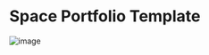 ﻿# Space Portfolio Template
![image](https://user-images.githubusercontent.com/47830409/72745879-d1095c80-3bc1-11ea-9ce0-11b796f25fee.png)
